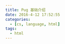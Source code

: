 ```yaml
---
title: Pug 基础介绍
date: 2016-4-12 17:52:55
categories:
  - [cs, language, html]
tags:
  - html
---
```

